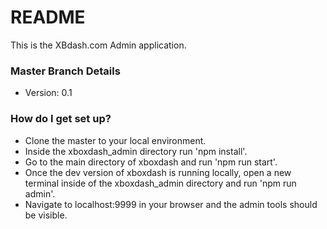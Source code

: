 # README #

This is the XBdash.com Admin application. 

### Master Branch Details ###

* Version: 0.1

### How do I get set up? ###

* Clone the master to your local environment.
* Inside the xboxdash_admin directory run 'npm install'.
* Go to the main directory of xboxdash and run 'npm run start'.
* Once the dev version of xboxdash is running locally, open a new terminal inside of the xboxdash_admin directory and run 'npm run admin'.
* Navigate to localhost:9999 in your browser and the admin tools should be visible.